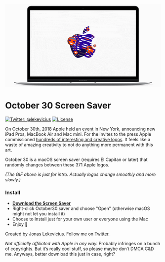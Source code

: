<p align="center"><img src="Release/screenshot.gif" alt="Screenshot" width="600" /></p>

# October 30 Screen Saver

[![Twitter: @lekevicius](https://img.shields.io/badge/contact-@lekevicius-blue.svg)](https://twitter.com/lekevicius)
[![License](https://img.shields.io/badge/license-MIT-green.svg)](https://github.com/lekevicius/October30/blob/master/LICENSE.md)

On October 30th, 2018 Apple held an [event](https://www.apple.com/apple-events/october-2018/) in New York, announcing new iPad Pros, MacBook Air and Mac mini.
For the invites to the press Apple commissioned [hundreds of interesting and creative logos](https://www.macrumors.com/2018/10/24/all-the-apple-logos/). It feels like a waste of amazing creativity to not do anything more permanent with this art. 

October 30 is a macOS screen saver (requires El Capitan or later) that randomly changes between these 371 Apple logos.

_(The GIF above is just for intro. Actually logos change smoothly and more slowly.)_

### Install
* [**Download the Screen Saver**](https://github.com/lekevicius/october30/raw/master/Release/October30.saver.zip)
* Right-click October30.saver and choose "Open" (otherwise macOS might not let you install it)
* Choose to Install just for your own user or everyone using the Mac
* Enjoy 🍎

Created by Jonas Lekevicius. Follow me on [Twitter](https://twitter.com/lekevicius).

_Not officially affiliated with Apple in any way._ Probably infringes on a bunch of copyrights. But it’s really cool stuff, so please maybe don’t DMCA C&D me. Anyways, better download this just in case, right?

